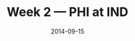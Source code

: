 ---
layout: game
title: Week 2 — PHI at IND
season: 2014
game_id: 2014_02_PHI_IND
week: 2
date: 2014-09-15
home_team: IND
away_team: PHI
final_home: 
final_away: 
pbp_url: /assets/data/pbp/2014/2014_02_PHI_IND.csv.gz
---